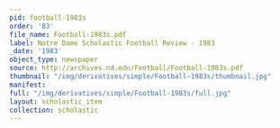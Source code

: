 ```yaml
---
pid: football-1983s
order: '83'
file_name: Football-1983s.pdf
label: Notre Dame Scholastic Football Review - 1983
_date: '1983'
object_type: newspaper
source: http://archives.nd.edu/Football/Football-1983s.pdf
thumbnail: "/img/derivatives/simple/Football-1983s/thumbnail.jpg"
manifest:
full: "/img/derivatives/simple/Football-1983s/full.jpg"
layout: scholastic_item
collection: scholastic
---
```

